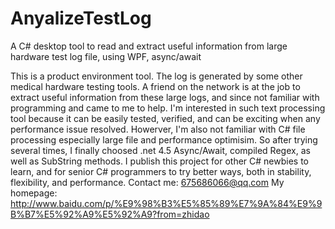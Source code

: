 # AnyalizeTestLog
A C# desktop tool to read and extract useful information from large hardware test log file, using WPF, async/await 

This is a product environment tool. The log is generated by some other medical hardware testing tools.
A friend on the network is at the job to extract useful information from these large logs, 
and since not familiar with programming and came to me to help.
I'm interested in such text processing tool because it can be easily tested, verified, and can be exciting when
any performance issue resolved.
Howerver, I'm also not familiar with C# file processing especially large file and performance optimisim.
So after trying several times, I finally choosed .net 4.5 Async/Await, compiled Regex, as well as SubString methods.
I publish this project for other C# newbies to learn, and for senior C# programmers to try better ways,
both in stability, flexibility, and performance.
Contact me: 675686066@qq.com
My homepage: http://www.baidu.com/p/%E9%98%B3%E5%85%89%E7%9A%84%E9%9B%B7%E5%92%A9%E5%92%A9?from=zhidao
